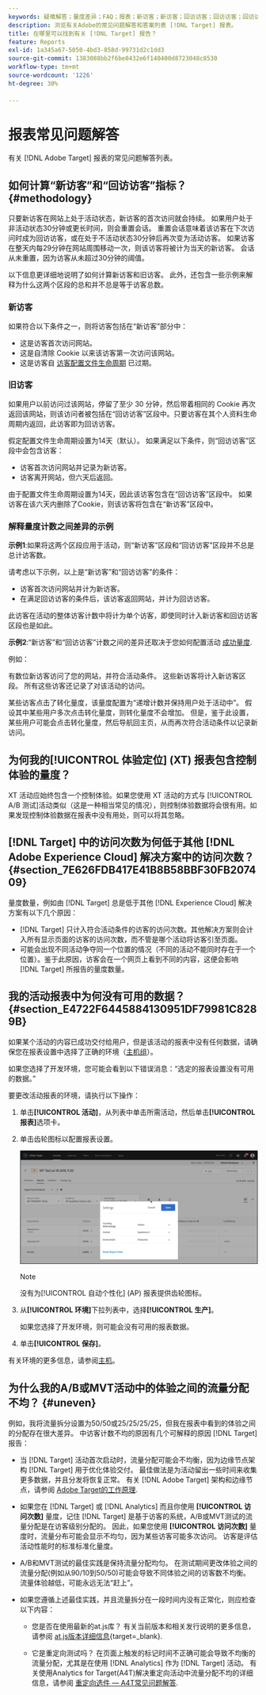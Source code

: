 ```yaml
---
keywords: 疑难解答；量度差异；FAQ；报表；新访客；新访客；回访访客；回访访客；回访访客；回访；新访问
description: 浏览有关Adobe的常见问题解答和答案列表 [!DNL Target] 报表。
title: 在哪里可以找到有关 [!DNL Target] 报告？
feature: Reports
exl-id: 1a345a67-5050-4bd3-858d-99731d2c1dd3
source-git-commit: 1383088bb2f6be0432e6f140400d8723048c8530
workflow-type: tm+mt
source-wordcount: '1226'
ht-degree: 30%

---
```


# 报表常见问题解答

有关 [!DNL Adobe Target] 报表的常见问题解答列表。

## 如何计算“新访客”和“回访访客”指标？ {#methodology}

只要新访客在网站上处于活动状态，新访客的首次访问就会持续。
如果用户处于非活动状态30分钟或更长时间，则会重置会话。 重置会话意味着该访客在下次访问时成为回访访客，或在处于不活动状态30分钟后再次变为活动访客。
如果访客在整天内每29分钟在网站周围移动一次，则该访客将被计为当天的新访客。 会话从未重置，因为访客从未超过30分钟的阈值。

以下信息更详细地说明了如何计算新访客和旧访客。 此外，还包含一些示例来解释为什么这两个区段的总和并不总是等于访客总数。

### 新访客

如果符合以下条件之一，则将访客包括在“新访客”部分中：

* 这是访客首次访问网站。
* 这是自清除 Cookie 以来该访客第一次访问该网站。
* 这是访客自 [访客配置文件生命周期](/help/main/c-target/c-visitor-profile/visitor-profile-lifetime.md) 已过期。

### 旧访客

如果用户以前访问过该网站，停留了至少 30 分钟，然后带着相同的 Cookie 再次返回该网站，则该访问者被包括在“回访访客”区段中。只要访客在其个人资料生命周期内返回，此访客即为回访访客。

假定配置文件生命周期设置为14天（默认）。 如果满足以下条件，则“回访访客”区段中会包含访客：

* 访客首次访问网站并记录为新访客。
* 访客离开网站，但六天后返回。

由于配置文件生命周期设置为14天，因此该访客包含在“回访访客”区段中。 如果访客在该六天内删除了Cookie，则该访客将包含在“新访客”区段中。

### 解释量度计数之间差异的示例

**示例1**:如果将这两个区段应用于活动，则“新访客”区段和“回访访客”区段并不总是总计访客数。

请考虑以下示例，以上是“新访客”和“回访访客”的条件：

* 访客首次访问网站并计为新访客。
* 在满足回访访客的条件后，该访客返回网站，并计为回访访客。

此访客在活动的整体访客计数中将计为单个访客，即使同时计入新访客和回访访客区段也是如此。

**示例2**:“新访客”和“回访访客”计数之间的差异还取决于您如何配置活动 [成功量度](/help/main/c-activities/r-success-metrics/success-metrics.md).

例如：

有数位新访客访问了您的网站，并符合活动条件。 这些新访客将计入新访客区段。 所有这些访客还记录了对该活动的访问。

某些访客点击了转化量度，该量度配置为“递增计数并保持用户处于活动中”。 假设其中某些用户多次点击转化量度，则转化量度不会增加。 但是，鉴于此设置，某些用户可能会点击转化量度，然后导航回主页，从而再次符合活动条件以记录新访问。

## 为何我的[!UICONTROL 体验定位] (XT) 报表包含控制体验的量度？

XT 活动应始终包含一个控制体验。如果您使用 XT 活动的方式与 [!UICONTROL A/B 测试]活动类似（这是一种相当常见的情况），则控制体验数据将会很有用。如果发现控制体验数据在报表中没有用处，则可以将其忽略。

## [!DNL Target] 中的访问次数为何低于其他 [!DNL Adobe Experience Cloud] 解决方案中的访问次数？ {#section_7E626FDB417E41B8B58BBF30FB207409}

量度数量，例如由 [!DNL Target] 总是低于其他 [!DNL Experience Cloud] 解决方案有以下几个原因：

* [!DNL Target] 只计入符合活动条件的访客的访问次数。其他解决方案则会计入所有显示页面的访客的访问次数，而不管是哪个活动将访客引至页面。
* 可能会出现不同活动争夺同一个位置的情况（不同的活动不能同时存在于一个位置）。鉴于此原因，访客会在一个网页上看到不同的内容，这便会影响 [!DNL Target] 所报告的量度数量。

## 我的活动报表中为何没有可用的数据？ {#section_E4722F6445884130951DF79981C8289B}

如果某个活动的内容已成功交付给用户，但是该活动的报表中没有任何数据，请确保您在报表设置中选择了正确的环境（[主机组](/help/main/administrating-target/hosts.md)）。

如果您选择了开发环境，您可能会看到以下错误消息：“选定的报表设置没有可用的数据。”

要更改活动报表的环境，请执行以下操作：

1. 单击&#x200B;**[!UICONTROL 活动]**，从列表中单击所需活动，然后单击&#x200B;**[!UICONTROL 报表]**&#x200B;选项卡。
1. 单击齿轮图标以配置报表设置。

   ![A/B 设置对话框](/help/main/c-reports/c-report-settings/assets/ab_settings_dialog.png)

   >[!NOTE]
   >
   >没有为[!UICONTROL 自动个性化] (AP) 报表提供齿轮图标。

1. 从&#x200B;**[!UICONTROL 环境]**&#x200B;下拉列表中，选择&#x200B;**[!UICONTROL 生产]**。

   如果您选择了开发环境，则可能会没有可用的报表数据。

1. 单击&#x200B;**[!UICONTROL 保存]**。

有关环境的更多信息，请参阅[主机](/help/main/administrating-target/hosts.md#concept_516BB01EBFBD4449AB03940D31AEB66E)。

## 为什么我的A/B或MVT活动中的体验之间的流量分配不均？ {#uneven}

例如，我将流量拆分设置为50/50或25/25/25/25，但我在报表中看到的体验之间的分配存在很大差异。 中访客计数不均的原因有几个可解释的原因 [!DNL Target] 报告：

* 当 [!DNL Target] 活动首次启动时，流量分配可能会不均衡，因为边缘节点架构 [!DNL Target] 用于优化体验交付。 最佳做法是为活动留出一些时间来收集更多数据，并且分发将恢复正常。 有关 [!DNL Adobe Target] 架构和边缘节点，请参阅 [Adobe Target的工作原理](/help/main/c-intro/how-target-works.md).
* 如果您在 [!DNL Target] 或 [!DNL Analytics] 而且你使用 **[!UICONTROL 访问次数]** 量度，记住 [!DNL Target] 是基于访客的系统，A/B或MVT测试的流量分配是在访客级别分配的。 因此，如果您使用 **[!UICONTROL 访问次数]** 量度时，流量分布可能会显示不均匀，因为某些访客可能多次访问。 访客是评估活动性能时的标准标准化量度。
* A/B和MVT测试的最佳实践是保持流量分配均匀。 在测试期间更改体验之间的流量分配(例如从90/10到50/50)可能会导致不同体验之间的访客数不均衡。 流量体验越低，可能永远无法“赶上”。
* 如果您遵循上述最佳实践，并且流量拆分在一段时间内没有正常化，则应检查以下内容：

   * 您是否在使用最新的at.js库？ 有关当前版本和相关发行说明的更多信息，请参阅 [at.js版本详细信息](https://experienceleague.corp.adobe.com/docs/target-dev/developer/client-side/at-js-implementation/target-atjs-versions.html){target=_blank}.

   * 它是重定向测试吗？ 在页面上触发的标记时间不正确可能会导致不均衡的流量分配，尤其是在使用 [!DNL Analytics] 作为 [!DNL Target] 活动。 有关使用Analytics for Target(A4T)解决重定向活动中流量分配不均的详细信息，请参阅 [重定向选件 — A4T常见问题解答](/help/main/c-integrating-target-with-mac/a4t/r-a4t-faq/a4t-faq-redirect-offers.md).
